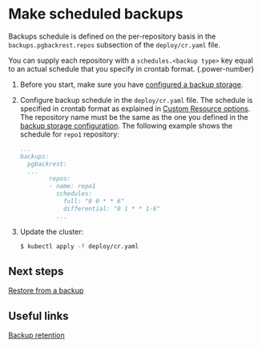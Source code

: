 # Make scheduled backups

Backups schedule is defined on the per-repository basis in the
`backups.pgbackrest.repos` subsection of the `deploy/cr.yaml` file. 

You can supply each repository with a `schedules.<backup type>` key equal to an
actual schedule that you specify in crontab format.
{.power-number}

1. Before you start, make sure you have [configured a backup storage](backups-storage.md).

2. Configure backup schedule in the `deploy/cr.yaml` file. The schedule is specified in crontab format as explained in
   [Custom Resource options](operator.md#backupspgbackrestreposschedulesfull). The repository name must be the same as the one you defined in the [backup storage configuration](backups-storage.md). The following example shows the schedule for `repo1` repository:

   ```yaml
   ...
   backups:
     pgbackrest:
     ...
           repos:
           - name: repo1
             schedules:
               full: "0 0 * * 6"
               differential: "0 1 * * 1-6"
             ...
   ```

3. Update the cluster:

    ``` {.bash data-prompt="$" }
    $ kubectl apply -f deploy/cr.yaml
    ```

## Next steps

[Restore from a backup](backups-restore.md)

## Useful links

[Backup retention](backup-retention.md)
